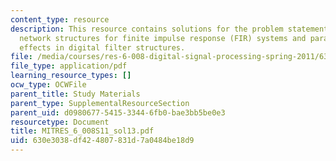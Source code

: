 ```yaml
---
content_type: resource
description: This resource contains solutions for the problem statements related to
  network structures for finite impulse response (FIR) systems and parameter quantization
  effects in digital filter structures.
file: /media/courses/res-6-008-digital-signal-processing-spring-2011/630e3038df424807831d7a0484be18d9_MITRES_6_008S11_sol13.pdf
file_type: application/pdf
learning_resource_types: []
ocw_type: OCWFile
parent_title: Study Materials
parent_type: SupplementalResourceSection
parent_uid: d0980677-5415-3344-6fb0-bae3bb5be0e3
resourcetype: Document
title: MITRES_6_008S11_sol13.pdf
uid: 630e3038-df42-4807-831d-7a0484be18d9
---
```

